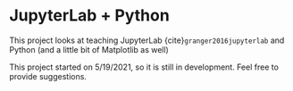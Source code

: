 # JupyterLab + Python

This project looks at teaching JupyterLab {cite}`granger2016jupyterlab` and Python (and a little bit of Matplotlib as well)

This project started on 5/19/2021, so it is still in development. Feel free to provide suggestions. 

